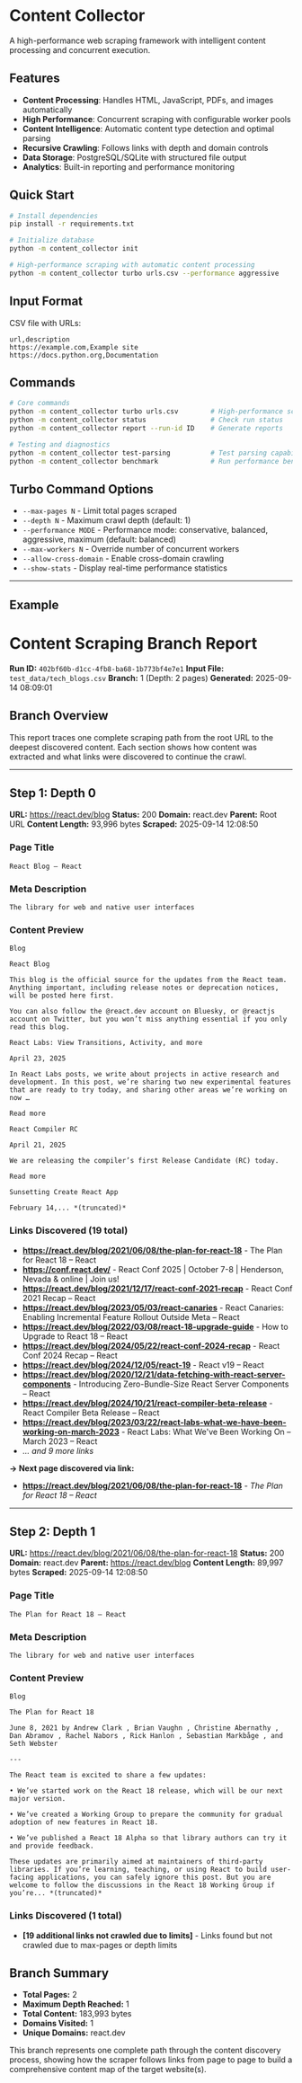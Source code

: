 # Content Collector

A high-performance web scraping framework with intelligent content processing and concurrent execution.

## Features

- **Content Processing**: Handles HTML, JavaScript, PDFs, and images automatically
- **High Performance**: Concurrent scraping with configurable worker pools
- **Content Intelligence**: Automatic content type detection and optimal parsing
- **Recursive Crawling**: Follows links with depth and domain controls
- **Data Storage**: PostgreSQL/SQLite with structured file output
- **Analytics**: Built-in reporting and performance monitoring

## Quick Start

```bash
# Install dependencies
pip install -r requirements.txt

# Initialize database
python -m content_collector init

# High-performance scraping with automatic content processing
python -m content_collector turbo urls.csv --performance aggressive
```

## Input Format

CSV file with URLs:
```csv
url,description
https://example.com,Example site
https://docs.python.org,Documentation
```

## Commands

```bash
# Core commands
python -m content_collector turbo urls.csv        # High-performance scraping
python -m content_collector status                # Check run status
python -m content_collector report --run-id ID    # Generate reports

# Testing and diagnostics
python -m content_collector test-parsing          # Test parsing capabilities
python -m content_collector benchmark             # Run performance benchmarks
```

## Turbo Command Options

- `--max-pages N` - Limit total pages scraped
- `--depth N` - Maximum crawl depth (default: 1)
- `--performance MODE` - Performance mode: conservative, balanced, aggressive, maximum (default: balanced)
- `--max-workers N` - Override number of concurrent workers
- `--allow-cross-domain` - Enable cross-domain crawling
- `--show-stats` - Display real-time performance statistics

----

## Example

# Content Scraping Branch Report

**Run ID:** `402bf60b-d1cc-4fb8-ba68-1b773bf4e7e1`
**Input File:** `test_data/tech_blogs.csv`
**Branch:** 1 (Depth: 2 pages)
**Generated:** 2025-09-14 08:09:01

## Branch Overview

This report traces one complete scraping path from the root URL to the deepest discovered content.
Each section shows how content was extracted and what links were discovered to continue the crawl.

---

## Step 1: Depth 0

**URL:** https://react.dev/blog
**Status:** 200
**Domain:** react.dev
**Parent:** Root URL
**Content Length:** 93,996 bytes
**Scraped:** 2025-09-14 12:08:50

### Page Title
```
React Blog – React
```

### Meta Description
```
The library for web and native user interfaces
```

### Content Preview

```
Blog

React Blog

This blog is the official source for the updates from the React team. Anything important, including release notes or deprecation notices, will be posted here first.

You can also follow the @react.dev account on Bluesky, or @reactjs account on Twitter, but you won’t miss anything essential if you only read this blog.

React Labs: View Transitions, Activity, and more

April 23, 2025

In React Labs posts, we write about projects in active research and development. In this post, we’re sharing two new experimental features that are ready to try today, and sharing other areas we’re working on now …

Read more

React Compiler RC

April 21, 2025

We are releasing the compiler’s first Release Candidate (RC) today.

Read more

Sunsetting Create React App

February 14,... *(truncated)*
```

### Links Discovered (19 total)

- **https://react.dev/blog/2021/06/08/the-plan-for-react-18** - The Plan for React 18 – React
- **https://conf.react.dev/** - React Conf 2025 | October 7-8 | Henderson, Nevada & online | Join us!
- **https://react.dev/blog/2021/12/17/react-conf-2021-recap** - React Conf 2021 Recap – React
- **https://react.dev/blog/2023/05/03/react-canaries** - React Canaries: Enabling Incremental Feature Rollout Outside Meta – React
- **https://react.dev/blog/2022/03/08/react-18-upgrade-guide** - How to Upgrade to React 18 – React
- **https://react.dev/blog/2024/05/22/react-conf-2024-recap** - React Conf 2024 Recap – React
- **https://react.dev/blog/2024/12/05/react-19** - React v19 – React
- **https://react.dev/blog/2020/12/21/data-fetching-with-react-server-components** - Introducing Zero-Bundle-Size React Server Components – React
- **https://react.dev/blog/2024/10/21/react-compiler-beta-release** - React Compiler Beta Release – React
- **https://react.dev/blog/2023/03/22/react-labs-what-we-have-been-working-on-march-2023** - React Labs: What We've Been Working On – March 2023 – React
- *... and 9 more links*

**→ Next page discovered via link:**
- **https://react.dev/blog/2021/06/08/the-plan-for-react-18** - *The Plan for React 18 – React*

---

## Step 2: Depth 1

**URL:** https://react.dev/blog/2021/06/08/the-plan-for-react-18
**Status:** 200
**Domain:** react.dev
**Parent:** https://react.dev/blog
**Content Length:** 89,997 bytes
**Scraped:** 2025-09-14 12:08:50

### Page Title
```
The Plan for React 18 – React
```

### Meta Description
```
The library for web and native user interfaces
```

### Content Preview

```
Blog

The Plan for React 18

June 8, 2021 by Andrew Clark , Brian Vaughn , Christine Abernathy , Dan Abramov , Rachel Nabors , Rick Hanlon , Sebastian Markbåge , and Seth Webster

---

The React team is excited to share a few updates:

• We’ve started work on the React 18 release, which will be our next major version.

• We’ve created a Working Group to prepare the community for gradual adoption of new features in React 18.

• We’ve published a React 18 Alpha so that library authors can try it and provide feedback.

These updates are primarily aimed at maintainers of third-party libraries. If you’re learning, teaching, or using React to build user-facing applications, you can safely ignore this post. But you are welcome to follow the discussions in the React 18 Working Group if you’re... *(truncated)*
```

### Links Discovered (1 total)

- **[19 additional links not crawled due to limits]** - Links found but not crawled due to max-pages or depth limits

## Branch Summary

- **Total Pages:** 2
- **Maximum Depth Reached:** 1
- **Total Content:** 183,993 bytes
- **Domains Visited:** 1
- **Unique Domains:** react.dev

This branch represents one complete path through the content discovery process,
showing how the scraper follows links from page to page to build a comprehensive
content map of the target website(s).

